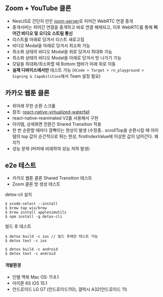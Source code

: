 ## Zoom + YouTube 클론
* NestJS로 간단히 만든 [joom-server](https://github.com/JoonDong2/joom-server)로 피어간 WebRTC 연결 중개
* 중개서버는 피어간 연결을 중개하고 바로 연결 해제되고, 이후 WebRTC를 통해 **피어간 비디오 및 오디오 스트림 통신**
* 리스트를 아래로 당겨서 리스트 새로고침
* 비디오 Modal을 아래로 당겨서 최소화 가능
* 최소화 상태의 비디오 Modal을 위로 당겨서 최대화 가능
* 최소화 상태의 비디오 Modal을 아래로 당겨서 방 나가기 가능 
* 모달을 최대화/최소화할 때 Bottom 탭바가 아래 위로 이동 
* **실제 디바이스에서만** 테스트 가능 (`XCode > Target > rn_playground > Signing & Capabilities`에서 Team 설정 필요)

## 카카오 웹툰 클론
* 위아래 무한 순환 스크롤
* 참조: [react-native-virtualized-waterfall](https://github.com/fengbujue2022/react-native-waterfall)
* react-native-reanimated V2를 사용해서 구현
* 아이템, 상세화면 전환간 Shared Transition 적용
* 한 번 순환할 때마다 깜빡이는 현상이 발생 (수정중.. scrollTop을 순환시킬 때 아이템의 top 값이 순간적으로 튀는 현상, firstIndexValue에 이상한 값이 넘어간다. 왜지?)
* 성능 문제 (버퍼에 비례하여 성능 저하 발생)

## e2e 테스트
* 카카오 웹툰 클론 Shared Transition 테스트
* Zoom 클론 방 생성 테스트

detox-cli 설치
```
$ xcode-select --install
$ brew tap wix/brew
$ brew install applesimutils
$ npm install -g detox-cli
```
빌드 후 테스트
```
$ detox build -c ios // 빌드 후에만 테스트 가능
$ detox text -c ios

$ detox build -c android
$ detox text -c android
```

#### 개발환경
* 인텔 맥북 Mac OS: 11.6.1
* 아이폰 6S iOS 15.1
* 안드로이드 LG G7 (안드로이드110), 갤럭시 A32(안드로이드 11)